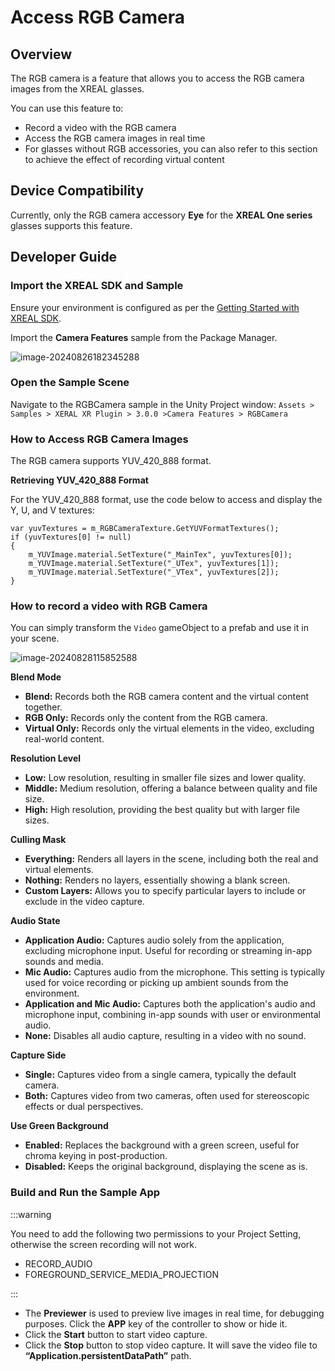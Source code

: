 # Access RGB Camera

## Overview

The RGB camera is a feature that allows you to access the RGB camera images from the XREAL glasses.

You can use this feature to:

- Record a video with the RGB camera
- Access the RGB camera images in real time
- For glasses without RGB accessories, you can also refer to this section to achieve the effect of recording virtual content

## Device Compatibility

Currently, only the RGB camera accessory **Eye** for the **XREAL One series** glasses supports this feature.

## Developer Guide

### Import the XREAL SDK and Sample 

Ensure your environment is configured as per the [Getting Started with XREAL SDK](./01_Getting%20Started%20with%20XREAL%20SDK.md).

Import the **Camera Features** sample from the Package Manager.

![image-20240826182345288](https://pub-8dffc52979c34362aa2dbe3a43f0792a.r2.dev/image-20240826182345288.png)

### Open the Sample Scene

Navigate to the RGBCamera sample in the Unity Project window: `Assets > Samples > XERAL XR Plugin > 3.0.0 >Camera Features > RGBCamera`

### How to Access RGB Camera Images

The RGB camera supports YUV_420_888 format.

**Retrieving YUV_420_888 Format**

For the YUV_420_888 format, use the code below to access and display the Y, U, and V textures:

```
var yuvTextures = m_RGBCameraTexture.GetYUVFormatTextures();
if (yuvTextures[0] != null)
{
    m_YUVImage.material.SetTexture("_MainTex", yuvTextures[0]);
    m_YUVImage.material.SetTexture("_UTex", yuvTextures[1]);
    m_YUVImage.material.SetTexture("_VTex", yuvTextures[2]);
}
```

### How to record a video with RGB Camera

You can simply transform the `Video` gameObject to a prefab and use it in your scene.

![image-20240828115852588](https://pub-8dffc52979c34362aa2dbe3a43f0792a.r2.dev/image-20240828115852588.png)

**Blend Mode**

- **Blend:** Records both the RGB camera content and the virtual content together.
- **RGB Only:** Records only the content from the RGB camera.
- **Virtual Only:** Records only the virtual elements in the video, excluding real-world content.

**Resolution Level**

- **Low:** Low resolution, resulting in smaller file sizes and lower quality.
- **Middle:** Medium resolution, offering a balance between quality and file size.
- **High:** High resolution, providing the best quality but with larger file sizes.

**Culling Mask**

- **Everything:** Renders all layers in the scene, including both the real and virtual elements.
- **Nothing:** Renders no layers, essentially showing a blank screen.
- **Custom Layers:** Allows you to specify particular layers to include or exclude in the video capture.

**Audio State**

- **Application Audio:** Captures audio solely from the application, excluding microphone input. Useful for recording or streaming in-app sounds and media.
- **Mic Audio:** Captures audio from the microphone. This setting is typically used for voice recording or picking up ambient sounds from the environment.
- **Application and Mic Audio:** Captures both the application's audio and microphone input, combining in-app sounds with user or environmental audio.
- **None:** Disables all audio capture, resulting in a video with no sound.


**Capture Side**

- **Single:** Captures video from a single camera, typically the default camera.
- **Both:** Captures video from two cameras, often used for stereoscopic effects or dual perspectives.

**Use Green Background**

- **Enabled:** Replaces the background with a green screen, useful for chroma keying in post-production.
- **Disabled:** Keeps the original background, displaying the scene as is.

### Build and Run the Sample App

:::warning


You need to add the following two permissions to your Project Setting, otherwise the screen recording will not work.

- RECORD_AUDIO
- FOREGROUND_SERVICE_MEDIA_PROJECTION

:::

- The **Previewer** is used to preview live images in real time, for debugging purposes. Click the **APP** key of the controller to show or hide it.
- Click the **Start** button to start video capture.
- Click the **Stop** button to stop video capture. It will save the video file to **“Application.persistentDataPath”** path.

